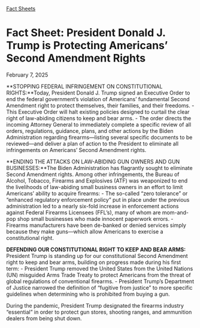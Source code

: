 [Fact Sheets](https://www.whitehouse.gov/fact-sheets/)

# 					Fact Sheet: President Donald J. Trump is Protecting Americans’ Second Amendment Rights				

February 7, 2025

**STOPPING FEDERAL INFRINGEMENT ON CONSTITUTIONAL RIGHTS:**Today, President Donald J. Trump signed an Executive Order to end the federal government’s violation of Americans’ fundamental Second Amendment right to protect themselves, their families, and their freedoms.
    - This Executive Order will halt existing policies designed to curtail the clear right of law-abiding citizens to keep and bear arms.
    - The order directs the incoming Attorney General to immediately complete a specific review of all orders, regulations, guidance, plans, and other actions by the Biden Administration regarding firearms—listing several specific documents to be reviewed—and deliver a plan of action to the President to eliminate all infringements on Americans’ Second Amendment rights. 

**ENDING THE ATTACKS ON LAW-ABIDING GUN OWNERS AND GUN BUSINESSES:**The Biden Administration has flagrantly sought to eliminate Second Amendment rights. Among other infringements, the Bureau of Alcohol, Tobacco, Firearms and Explosives (ATF) was weaponized to end the livelihoods of law-abiding small business owners in an effort to limit Americans’ ability to acquire firearms:
    - The so-called “zero tolerance” or “enhanced regulatory enforcement policy” put in place under the previous administration led to a nearly six-fold increase in enforcement actions against Federal Firearms Licensees (FFL’s), many of whom are mom-and-pop shop small businesses who made innocent paperwork errors.
    - Firearms manufacturers have been de-banked or denied services simply because they make guns—which allow Americans to exercise a constitutional right.

**DEFENDING OUR CONSTITUTIONAL RIGHT TO KEEP AND BEAR ARMS:** President Trump is standing up for our constitutional Second Amendment right to keep and bear arms, building on progress made during his first term:
    - President Trump removed the United States from the United Nations (UN) misguided Arms Trade Treaty to protect Americans from the threat of global regulations of conventional firearms.
    - President Trump’s Department of Justice narrowed the definition of “fugitive from justice” to more specific guidelines when determining who is prohibited from buying a gun.

During the pandemic, President Trump designated the firearms industry “essential” in order to protect gun stores, shooting ranges, and ammunition dealers from being shut down.
